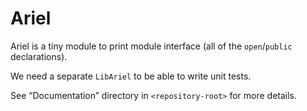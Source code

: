 # Ariel

Ariel is a tiny module to print module interface (all of the `open`/`public` declarations).

We need a separate `LibAriel` to be able to write unit tests.

See “Documentation” directory in `<repository-root>` for more details.
